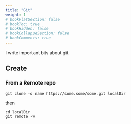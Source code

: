 ```yaml
---
title: "Git"
weight: 1
# bookFlatSection: false
# bookToc: true
# bookHidden: false
# bookCollapseSection: false
# bookComments: true
---
```


I write important bits about git.

## Create
### From a Remote repo

```shell
git clone -o name https://some.some/some.git localDir
```
then

```shell
cd localDir
git remote -v
```
